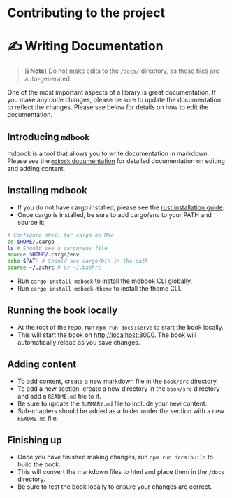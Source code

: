 # Contributing to the project

# ✍ Writing Documentation

> [**ℹ️ Note**]
> Do not make edits to the `/docs/` directory, as these files are auto-generated.

One of the most important aspects of a library is great documentation. If you make any code changes, please be sure to update the documentation to reflect the changes. Please see below for details on how to edit the documentation.

## Introducing `mdbook`

mdbook is a tool that allows you to write documentation in markdown. Please see the [`mdbook` documentation](https://rust-lang.github.io/mdBook/index.html) for detailed documentation on editing and adding content.

## Installing mdbook

- If you do not have cargo installed, please see the [rust installation guide](https://www.rust-lang.org/tools/install).
- Once cargo is installed, be sure to add cargo/env to your PATH and source it:

```sh
# Configure shell for cargo on Mac
cd $HOME/.cargo
ls # Should see a cargo/env file
source $HOME/.cargo/env
echo $PATH # Should see cargo/bin in the path
source ~/.zshrc # or ~/.bashrc
```

- Run `cargo install mdbook` to install the mdbook CLI globally.
- Run `cargo install mdbook-theme` to install the theme CLI.

## Running the book locally

- At the root of the repo, run `npm run docs:serve` to start the book locally.
- This will start the book on [http://localhost:3000](http://localhost:3000). The book will automatically reload as you save changes.

## Adding content

- To add content, create a new markdown file in the `book/src` directory.
- To add a new section, create a new directory in the `book/src` directory and add a `README.md` file to it.
- Be sure to update the `SUMMARY.md` file to include your new content.
- Sub-chapters should be added as a folder under the section with a new `README.md` file.

## Finishing up

- Once you have finished making changes, run `npm run docs:build` to build the book.
- This will convert the markdown files to html and place them in the `/docs` directory.
- Be sure to test the book locally to ensure your changes are correct.
